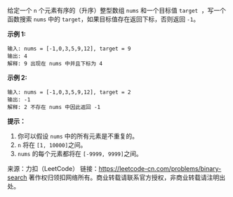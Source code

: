给定一个 ```n``` 个元素有序的（升序）整型数组 ```nums``` 和一个目标值 ```target```  ，写一个函数搜索 ```nums``` 中的 ```target```，如果目标值存在返回下标，否则返回 ```-1```。


**示例 1:**
```
输入: nums = [-1,0,3,5,9,12], target = 9
输出: 4
解释: 9 出现在 nums 中并且下标为 4
```
**示例 2:**
```
输入: nums = [-1,0,3,5,9,12], target = 2
输出: -1
解释: 2 不存在 nums 中因此返回 -1
```

**提示：**

1. 你可以假设 ```nums``` 中的所有元素是不重复的。
2. ```n``` 将在 ```[1, 10000]```之间。
3. ```nums``` 的每个元素都将在 ```[-9999, 9999]```之间。

来源：力扣（LeetCode）
链接：https://leetcode-cn.com/problems/binary-search
著作权归领扣网络所有。商业转载请联系官方授权，非商业转载请注明出处。
